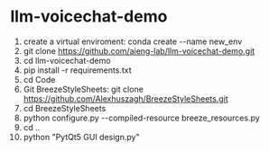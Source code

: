 # llm-voicechat-demo

1. create a virtual enviroment: conda create --name new_env
2. git clone https://github.com/aieng-lab/llm-voicechat-demo.git
3. cd llm-voicechat-demo
4. pip install -r requirements.txt
5. cd Code
6. Git BreezeStyleSheets: git clone https://github.com/Alexhuszagh/BreezeStyleSheets.git
7. cd BreezeStyleSheets
8. python configure.py --compiled-resource breeze_resources.py
9. cd ..
10. python "PytQt5 GUI design.py"

